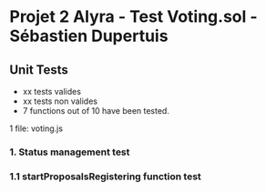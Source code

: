 # Projet 2 Alyra - Test Voting.sol - Sébastien Dupertuis

## Unit Tests
- xx tests valides
- xx tests non valides
- 7 functions out of 10 have been tested.

1 file: voting.js

### 1. Status management test
### 1.1 startProposalsRegistering function test





